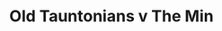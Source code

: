 ---
year: 1990
serialNumber: "0119" 
game: "Old Tauntonians"
title: "Old Tauntonians v The Min"
gameLocation: "Taunton School"
gameDate: "/1990"
shortReport: ""
result: ""
resultType: ""
type: "game"
---